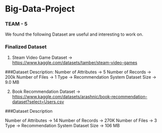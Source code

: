 # Big-Data-Project

### TEAM - 5 
We found the following Dataset are useful and interesting to work on.

### Finalized Dataset 

1. Steam Video Game Dataset -> https://www.kaggle.com/datasets/tamber/steam-video-games

###Dataset Description:
Number of Attributes  -> 5
Number of Records     -> 200k
Number of Files       -> 1
Type                  -> Recommendation System
Dataset Size          -> 9.0 MB

2. Book Recommendation Dataset -> https://www.kaggle.com/datasets/arashnic/book-recommendation-dataset?select=Users.csv

###Dataset Description

Number of Attributes  -> 14
Number of Records     -> 270K
Number of Files       -> 3
Type                  -> Recommendation System
Dataset Size          -> 106 MB

